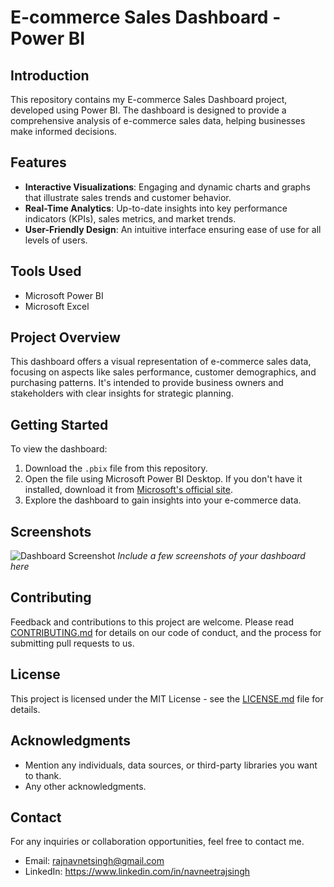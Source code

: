 # E-commerce Sales Dashboard - Power BI

## Introduction
This repository contains my E-commerce Sales Dashboard project, developed using Power BI. The dashboard is designed to provide a comprehensive analysis of e-commerce sales data, helping businesses make informed decisions.

## Features
- **Interactive Visualizations**: Engaging and dynamic charts and graphs that illustrate sales trends and customer behavior.
- **Real-Time Analytics**: Up-to-date insights into key performance indicators (KPIs), sales metrics, and market trends.
- **User-Friendly Design**: An intuitive interface ensuring ease of use for all levels of users.

## Tools Used
- Microsoft Power BI
- Microsoft Excel

## Project Overview
This dashboard offers a visual representation of e-commerce sales data, focusing on aspects like sales performance, customer demographics, and purchasing patterns. It's intended to provide business owners and stakeholders with clear insights for strategic planning.

## Getting Started
To view the dashboard:
1. Download the `.pbix` file from this repository.
2. Open the file using Microsoft Power BI Desktop. If you don't have it installed, download it from [Microsoft's official site](https://powerbi.microsoft.com/en-us/desktop/).
3. Explore the dashboard to gain insights into your e-commerce data.

## Screenshots
![Dashboard Screenshot](/path/to/screenshot.jpg)
*Include a few screenshots of your dashboard here*

## Contributing
Feedback and contributions to this project are welcome. Please read [CONTRIBUTING.md](/path/to/CONTRIBUTING.md) for details on our code of conduct, and the process for submitting pull requests to us.

## License
This project is licensed under the MIT License - see the [LICENSE.md](LICENSE.md) file for details.

## Acknowledgments
- Mention any individuals, data sources, or third-party libraries you want to thank.
- Any other acknowledgments.

## Contact
For any inquiries or collaboration opportunities, feel free to contact me.
- Email: rajnavnetsingh@gmail.com
- LinkedIn: https://www.linkedin.com/in/navneetrajsingh
